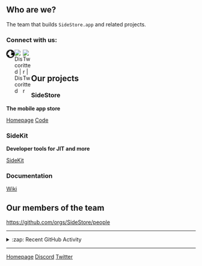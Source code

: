 <!-- 
Docs: How to use GitHub README and actions to auto-generate embedded content.
https://github.com/anuraghazra/github-readme-stats
https://www.youtube.com/watch?v=n6d4KHSKqGk
https://github.com/rahuldkjain/github-profile-readme-generator
 -->

## Who are we?

The team that builds `SideStore.app` and related projects.

### Connect with us:

<!--
[![Website](https://img.shields.io/website?label=sidestore.io&style=for-the-badge&url=https://sidestore.io)](https://sidestore.io)
[![Twitter Follow](https://img.shields.io/twitter/follow/sidestore_io?color=1DA1F2&logo=twitter&style=for-the-badge)](https://twitter.com/intent/follow?original_referer=https%3A%2F%2Fgithub.com%2Fsidestore&screen_name=sidestore)
[![GitHub Followers](https://img.shields.io/github/followers/sidestore?style=for-the-badge)]()
[![GitHub Sponsors](https://img.shields.io/github/sponsors/sidestore?style=for-the-badge
)]() 
-->

[<img align="left" alt="sidestore.io" width="22px" src="https://raw.githubusercontent.com/iconic/open-iconic/master/svg/globe.svg" />][website]
[<img align="left" alt="Discord | Discord" width="22px" src="https://cdn.jsdelivr.net/npm/simple-icons@v3/icons/discord.svg" />][discord]
[<img align="left" alt="Twitter | Twitter" width="22px" src="https://cdn.jsdelivr.net/npm/simple-icons@v3/icons/twitter.svg" />][twitter]

<br />
<br />

## Our projects

### SideStore

__The mobile app store__

[Homepage][website]
[Code][git.sidestore]

### SideKit

__Developer tools for JIT and more__

[SideKit][git.sidekit]

### Documentation

[Wiki][wiki]

## Our members of the team

https://github.com/orgs/SideStore/people

---

<details>
  <summary>:zap: Recent GitHub Activity</summary>

<!--START_SECTION:activity-->
1. 🗣 Commented on [#847](https://github.com/SideStore/SideStore/issues/847) in [SideStore/SideStore](https://github.com/SideStore/SideStore)
2. ❗️ Closed issue [#55](https://github.com/SideStore/Community-Source/issues/55) in [SideStore/Community-Source](https://github.com/SideStore/Community-Source)
3. ❗️ Opened issue [#55](https://github.com/SideStore/Community-Source/issues/55) in [SideStore/Community-Source](https://github.com/SideStore/Community-Source)
4. 🗣 Commented on [#847](https://github.com/SideStore/SideStore/issues/847) in [SideStore/SideStore](https://github.com/SideStore/SideStore)
5. 🗣 Commented on [#848](https://github.com/SideStore/SideStore/issues/848) in [SideStore/SideStore](https://github.com/SideStore/SideStore)
6. ❗️ Closed issue [#848](https://github.com/SideStore/SideStore/issues/848) in [SideStore/SideStore](https://github.com/SideStore/SideStore)
7. 🗣 Commented on [#838](https://github.com/SideStore/SideStore/issues/838) in [SideStore/SideStore](https://github.com/SideStore/SideStore)
8. 🗣 Commented on [#841](https://github.com/SideStore/SideStore/issues/841) in [SideStore/SideStore](https://github.com/SideStore/SideStore)
9. 🗣 Commented on [#848](https://github.com/SideStore/SideStore/issues/848) in [SideStore/SideStore](https://github.com/SideStore/SideStore)
10. ❗️ Reopened issue [#848](https://github.com/SideStore/SideStore/issues/848) in [SideStore/SideStore](https://github.com/SideStore/SideStore)
11. 🗣 Commented on [#848](https://github.com/SideStore/SideStore/issues/848) in [SideStore/SideStore](https://github.com/SideStore/SideStore)
12. ❗️ Closed issue [#848](https://github.com/SideStore/SideStore/issues/848) in [SideStore/SideStore](https://github.com/SideStore/SideStore)
13. 🗣 Commented on [#848](https://github.com/SideStore/SideStore/issues/848) in [SideStore/SideStore](https://github.com/SideStore/SideStore)
14. 🗣 Commented on [#848](https://github.com/SideStore/SideStore/issues/848) in [SideStore/SideStore](https://github.com/SideStore/SideStore)
15. 🗣 Commented on [#848](https://github.com/SideStore/SideStore/issues/848) in [SideStore/SideStore](https://github.com/SideStore/SideStore)
16. 🗣 Commented on [#700](https://github.com/SideStore/SideStore/issues/700) in [SideStore/SideStore](https://github.com/SideStore/SideStore)
17. 🗣 Commented on [#848](https://github.com/SideStore/SideStore/issues/848) in [SideStore/SideStore](https://github.com/SideStore/SideStore)
18. 🗣 Commented on [#848](https://github.com/SideStore/SideStore/issues/848) in [SideStore/SideStore](https://github.com/SideStore/SideStore)
19. 🗣 Commented on [#848](https://github.com/SideStore/SideStore/issues/848) in [SideStore/SideStore](https://github.com/SideStore/SideStore)
20. 🗣 Commented on [#848](https://github.com/SideStore/SideStore/issues/848) in [SideStore/SideStore](https://github.com/SideStore/SideStore)
<!--END_SECTION:activity-->

</details>

---

[Homepage][patreon] [Discord][discord] [Twitter][twitter]

<!--
- [Patreon][patreon]
- [OpenCollective][opencollective]
- [YouTube][youtube]
-->

[website]: https://sidestore.io
[wiki]: https://wiki.sidestore.io
[twitter]: https://twitter.com/sidestore_io
[discord]: https://discord.gg/sidestore-949183273383395328
[youtube]: https://youtube.com/TODO
[patreon]: https://www.patreon.com/SideStore
[opencollective]: https://opencollective.com/TODO
[git.sidestore]: https://github.com/SideStore/SideStore/
[git.sidekit]: https://github.com/SideStore/SideKit

